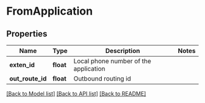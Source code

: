 # FromApplication

## Properties
Name | Type | Description | Notes
------------ | ------------- | ------------- | -------------
**exten_id** | **float** | Local phone number of the application | 
**out_route_id** | **float** | Outbound routing id | 

[[Back to Model list]](../../README.md#documentation-for-models) [[Back to API list]](../../README.md#documentation-for-api-endpoints) [[Back to README]](../../README.md)

